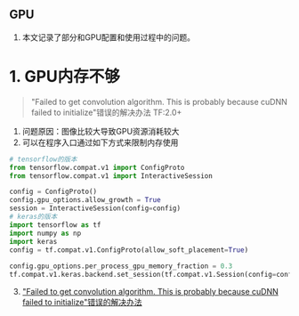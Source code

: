GPU
---
1. 本文记录了部分和GPU配置和使用过程中的问题。
  
# 1. GPU内存不够
> "Failed to get convolution algorithm. This is probably because cuDNN failed to initialize"错误的解决办法
> TF:2.0+

1. 问题原因：图像比较大导致GPU资源消耗较大
2. 可以在程序入口通过如下方式来限制内存使用
```py
# tensorflow的版本
from tensorflow.compat.v1 import ConfigProto
from tensorflow.compat.v1 import InteractiveSession

config = ConfigProto()
config.gpu_options.allow_growth = True
session = InteractiveSession(config=config)
# keras的版本
import tensorflow as tf
import numpy as np
import keras
config = tf.compat.v1.ConfigProto(allow_soft_placement=True)
 
config.gpu_options.per_process_gpu_memory_fraction = 0.3
tf.compat.v1.keras.backend.set_session(tf.compat.v1.Session(config=config))
```

3. <a href = "https://blog.csdn.net/tsyccnh/article/details/102938368">"Failed to get convolution algorithm. This is probably because cuDNN failed to initialize"错误的解决办法</a>